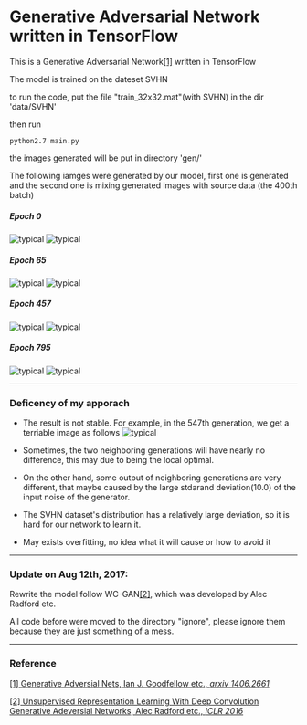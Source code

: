 # Generative Adversarial Network written in TensorFlow

This is a Generative Adversarial Network[[1]](https://arxiv.org/abs/1406.2661) written in TensorFlow

The model is trained on the dateset SVHN

to run the code, put the file "train_32x32.mat"(with SVHN) in the dir 'data/SVHN'

then run 
```
python2.7 main.py
```
the images generated will be put in directory 'gen/'

The following iamges were generated by our model, first one is generated and the second one is mixing generated images with source data (the 400th batch)

##### Epoch 0
![typical](typical/0.png)
![typical](typical/0-400.png)

##### Epoch 65
![typical](typical/65.png)
![typical](typical/65-400.png)

##### Epoch 457
![typical](typical/457.png)
![typical](typical/457-400.png)

##### Epoch 795
![typical](typical/795.png)
![typical](typical/795-400.png)

---
### Deficency of my apporach

* The result is not stable. For example, in the 547th generation, we get a terriable image as follows
![typical](typical/547.png)

* Sometimes, the two neighboring generations will have nearly no difference, this may due to being the local optimal. 
* On the other hand, some output of neighboring generations are very different, that maybe caused by the large stdarand deviation(10.0) of the input noise of the generator.
* The SVHN dataset's distribution has a relatively large deviation, so it is hard for our network to learn it.
* May exists overfitting, no idea what it will cause or how to avoid it


----
### Update on Aug 12th, 2017:

Rewrite the model follow WC-GAN[[2]](https://arxiv.org/pdf/1511.06434.pdf), which was developed by 
Alec Radford etc.

All code before were moved to the directory "ignore", please ignore them because they are just something of a mess.


----
### Reference

[[1] Generative Adversial Nets, Ian J. Goodfellow etc., _arxiv 1406.2661_](https://arxiv.org/abs/1406.2661)

[[2] Unsupervised Representation Learning With Deep Convolution Generative Adeversial Networks, Alec Radford etc., _ICLR 2016_ ](https://arxiv.org/pdf/1511.06434.pdf)